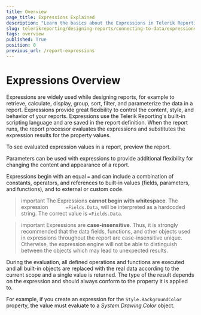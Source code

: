 ```yaml
---
title: Overview
page_title: Expressions Explained
description: "Learn the basics about the Expressions in Telerik Reporting, what you may use them for and how to define them."
slug: telerikreporting/designing-reports/connecting-to-data/expressions/overview
tags: overview
published: True
position: 0
previous_url: /report-expressions
---
```


# Expressions Overview

Expressions are widely used while designing reports, for example to retrieve, calculate, display, group, sort, filter, and parameterize the data in a report. Expressions provide great flexibility to control the content, style, and behavior of your reports. Expressions use the Telerik Reporting's built-in scripting language and are saved in the report definition. When the report runs, the report processor evaluates the expressions and substitutes the expression results for the property values.

To see evaluated expression values in a report, preview the report.

Parameters can be used with expressions to provide additional flexibility for changing the content and appearance of a report.

Expressions begin with an equal `=` and can include a combination of constants, operators, and references to built-in values (fields, parameters, and functions), and to external or custom code.

>important The Expressions __cannot begin with whitespace__. The expression `	   =Fields.Data`, will be interpreted as a hardcoded string. The correct value is `=Fields.Data`.

>important Expressions are __case-insensitive__. Thus, it is strongly recommended that the data fields, functions, and other objects used in expressions throughout the report are case-insensitive unique. Otherwise, the expression engine will not be able to distinguish between the objects which may lead to unexpected results.

During the evaluation, all defined operations and functions are executed and all built-in objects are replaced with the real data according to the current scope and a single value is returned. The type of the result depends on the expression and should always conform to the property it is applied to.

For example, if you create an expression for the `Style.BackgroundColor` property, the value must evaluate to a _System.Drawing.Color_ object.
